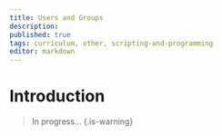 ```yaml
---
title: Users and Groups
description: 
published: true
tags: curriculum, other, scripting-and-programming
editor: markdown
---
```


# Introduction

>In progress...
{.is-warning}